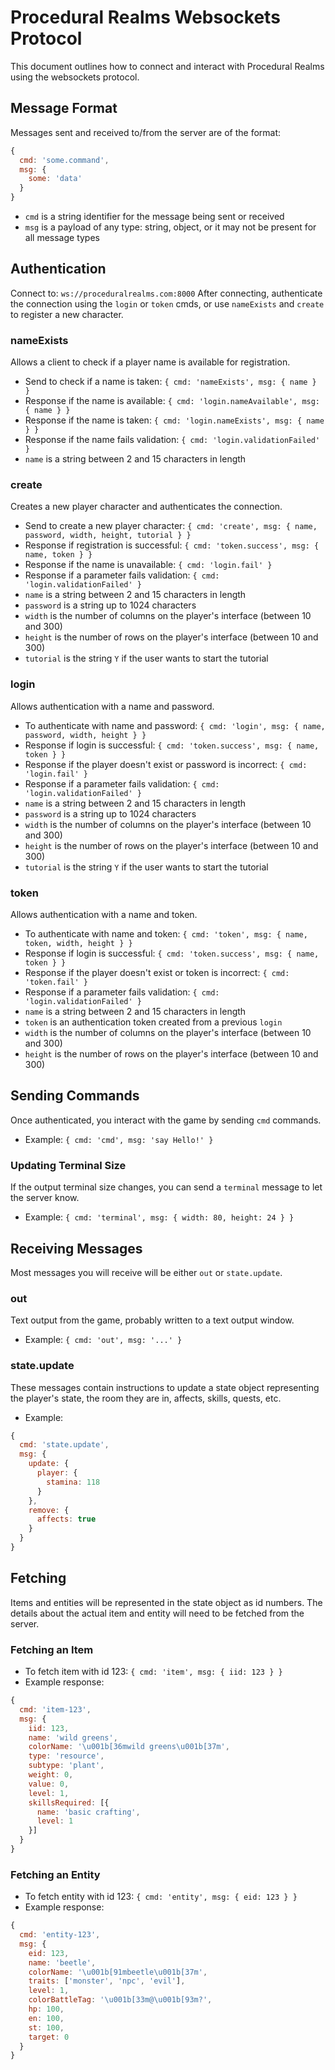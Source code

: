 # Procedural Realms Websockets Protocol
This document outlines how to connect and interact with Procedural Realms using the websockets protocol.

## Message Format
Messages sent and received to/from the server are of the format:

```javascript
{
  cmd: 'some.command',
  msg: {
    some: 'data'
  }
}
```

* `cmd` is a string identifier for the message being sent or received 
* `msg` is a payload of any type: string, object, or it may not be present for all message types

## Authentication
Connect to: `ws://proceduralrealms.com:8000`
After connecting, authenticate the connection using the `login` or `token` cmds, or use `nameExists` and `create` to register a new character.

### nameExists
Allows a client to check if a player name is available for registration.
* Send to check if a name is taken: `{ cmd: 'nameExists', msg: { name } }`
* Response if the name is available: `{ cmd: 'login.nameAvailable', msg: { name } }`
* Response if the name is taken: `{ cmd: 'login.nameExists', msg: { name } }`
* Response if the name fails validation: `{ cmd: 'login.validationFailed' }`
* `name` is a string between 2 and 15 characters in length

### create
Creates a new player character and authenticates the connection.
* Send to create a new player character: `{ cmd: 'create', msg: { name, password, width, height, tutorial } }`
* Response if registration is successful: `{ cmd: 'token.success', msg: { name, token } }`
* Response if the name is unavailable: `{ cmd: 'login.fail' }`
* Response if a parameter fails validation: `{ cmd: 'login.validationFailed' }`
* `name` is a string between 2 and 15 characters in length
* `password` is a string up to 1024 characters
* `width` is the number of columns on the player's interface (between 10 and 300)
* `height` is the number of rows on the player's interface (between 10 and 300)
* `tutorial` is the string `Y` if the user wants to start the tutorial

### login
Allows authentication with a name and password.
* To authenticate with name and password: `{ cmd: 'login', msg: { name, password, width, height } }`
* Response if login is successful: `{ cmd: 'token.success', msg: { name, token } }`
* Response if the player doesn't exist or password is incorrect: `{ cmd: 'login.fail' }`
* Response if a parameter fails validation: `{ cmd: 'login.validationFailed' }`
* `name` is a string between 2 and 15 characters in length
* `password` is a string up to 1024 characters
* `width` is the number of columns on the player's interface (between 10 and 300)
* `height` is the number of rows on the player's interface (between 10 and 300)
* `tutorial` is the string `Y` if the user wants to start the tutorial

### token
Allows authentication with a name and token.
* To authenticate with name and token: `{ cmd: 'token', msg: { name, token, width, height } }`
* Response if login is successful: `{ cmd: 'token.success', msg: { name, token } }`
* Response if the player doesn't exist or token is incorrect: `{ cmd: 'token.fail' }`
* Response if a parameter fails validation: `{ cmd: 'login.validationFailed' }`
* `name` is a string between 2 and 15 characters in length
* `token` is an authentication token created from a previous `login`
* `width` is the number of columns on the player's interface (between 10 and 300)
* `height` is the number of rows on the player's interface (between 10 and 300)


## Sending Commands
Once authenticated, you interact with the game by sending `cmd` commands.
* Example: `{ cmd: 'cmd', msg: 'say Hello!' }`

### Updating Terminal Size
If the output terminal size changes, you can send a `terminal` message to let the server know.
* Example: `{ cmd: 'terminal', msg: { width: 80, height: 24 } }`

## Receiving Messages
Most messages you will receive will be either `out` or `state.update`.

### out
Text output from the game, probably written to a text output window.
* Example: `{ cmd: 'out', msg: '...' }`

### state.update
These messages contain instructions to update a state object representing the player's state, the room they are in, affects, skills, quests, etc.
* Example:
```javascript
{
  cmd: 'state.update',
  msg: {
    update: {
      player: {
        stamina: 118
      }
    },
    remove: {
      affects: true
    }
  }
}
```

## Fetching
Items and entities will be represented in the state object as id numbers. The details about the actual item and entity will need to be fetched from the server.

### Fetching an Item
* To fetch item with id 123: `{ cmd: 'item', msg: { iid: 123 } }`
* Example response:
```javascript
{
  cmd: 'item-123',
  msg: {
    iid: 123,
    name: 'wild greens',
    colorName: '\u001b[36mwild greens\u001b[37m',
    type: 'resource',
    subtype: 'plant',
    weight: 0,
    value: 0,
    level: 1,
    skillsRequired: [{
      name: 'basic crafting',
      level: 1
    }]
  }
}
```

### Fetching an Entity
* To fetch entity with id 123: `{ cmd: 'entity', msg: { eid: 123 } }`
* Example response:
```javascript
{
  cmd: 'entity-123',
  msg: {
    eid: 123,
    name: 'beetle',
    colorName: '\u001b[91mbeetle\u001b[37m',
    traits: ['monster', 'npc', 'evil'],
    level: 1,
    colorBattleTag: '\u001b[33m@\u001b[93m?',
    hp: 100,
    en: 100,
    st: 100,
    target: 0
  }
}
```